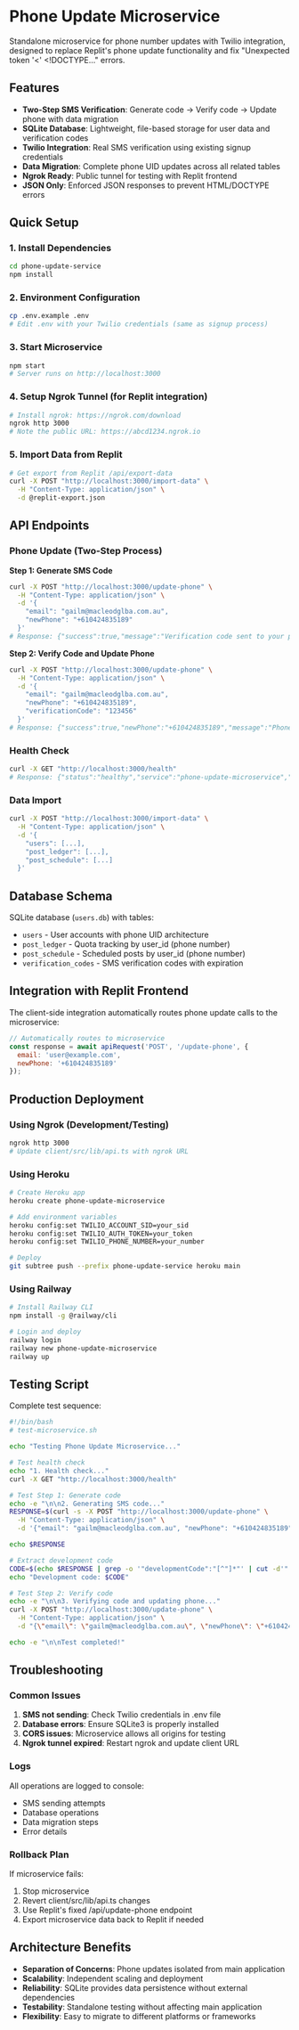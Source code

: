 # Phone Update Microservice

Standalone microservice for phone number updates with Twilio integration, designed to replace Replit's phone update functionality and fix "Unexpected token '<' <!DOCTYPE..." errors.

## Features

- **Two-Step SMS Verification**: Generate code → Verify code → Update phone with data migration
- **SQLite Database**: Lightweight, file-based storage for user data and verification codes
- **Twilio Integration**: Real SMS verification using existing signup credentials
- **Data Migration**: Complete phone UID updates across all related tables
- **Ngrok Ready**: Public tunnel for testing with Replit frontend
- **JSON Only**: Enforced JSON responses to prevent HTML/DOCTYPE errors

## Quick Setup

### 1. Install Dependencies
```bash
cd phone-update-service
npm install
```

### 2. Environment Configuration
```bash
cp .env.example .env
# Edit .env with your Twilio credentials (same as signup process)
```

### 3. Start Microservice
```bash
npm start
# Server runs on http://localhost:3000
```

### 4. Setup Ngrok Tunnel (for Replit integration)
```bash
# Install ngrok: https://ngrok.com/download
ngrok http 3000
# Note the public URL: https://abcd1234.ngrok.io
```

### 5. Import Data from Replit
```bash
# Get export from Replit /api/export-data
curl -X POST "http://localhost:3000/import-data" \
  -H "Content-Type: application/json" \
  -d @replit-export.json
```

## API Endpoints

### Phone Update (Two-Step Process)

**Step 1: Generate SMS Code**
```bash
curl -X POST "http://localhost:3000/update-phone" \
  -H "Content-Type: application/json" \
  -d '{
    "email": "gailm@macleodglba.com.au",
    "newPhone": "+610424835189"
  }'
# Response: {"success":true,"message":"Verification code sent to your phone","developmentCode":"123456"}
```

**Step 2: Verify Code and Update Phone**
```bash
curl -X POST "http://localhost:3000/update-phone" \
  -H "Content-Type: application/json" \
  -d '{
    "email": "gailm@macleodglba.com.au",
    "newPhone": "+610424835189",
    "verificationCode": "123456"
  }'
# Response: {"success":true,"newPhone":"+610424835189","message":"Phone number updated successfully with complete data migration"}
```

### Health Check
```bash
curl -X GET "http://localhost:3000/health"
# Response: {"status":"healthy","service":"phone-update-microservice","timestamp":"2025-06-11T01:50:00.000Z"}
```

### Data Import
```bash
curl -X POST "http://localhost:3000/import-data" \
  -H "Content-Type: application/json" \
  -d '{
    "users": [...],
    "post_ledger": [...],
    "post_schedule": [...]
  }'
```

## Database Schema

SQLite database (`users.db`) with tables:
- `users` - User accounts with phone UID architecture
- `post_ledger` - Quota tracking by user_id (phone number)
- `post_schedule` - Scheduled posts by user_id (phone number)
- `verification_codes` - SMS verification codes with expiration

## Integration with Replit Frontend

The client-side integration automatically routes phone update calls to the microservice:

```javascript
// Automatically routes to microservice
const response = await apiRequest('POST', '/update-phone', {
  email: 'user@example.com',
  newPhone: '+610424835189'
});
```

## Production Deployment

### Using Ngrok (Development/Testing)
```bash
ngrok http 3000
# Update client/src/lib/api.ts with ngrok URL
```

### Using Heroku
```bash
# Create Heroku app
heroku create phone-update-microservice

# Add environment variables
heroku config:set TWILIO_ACCOUNT_SID=your_sid
heroku config:set TWILIO_AUTH_TOKEN=your_token
heroku config:set TWILIO_PHONE_NUMBER=your_number

# Deploy
git subtree push --prefix phone-update-service heroku main
```

### Using Railway
```bash
# Install Railway CLI
npm install -g @railway/cli

# Login and deploy
railway login
railway new phone-update-microservice
railway up
```

## Testing Script

Complete test sequence:

```bash
#!/bin/bash
# test-microservice.sh

echo "Testing Phone Update Microservice..."

# Test health check
echo "1. Health check..."
curl -X GET "http://localhost:3000/health"

# Test Step 1: Generate code
echo -e "\n\n2. Generating SMS code..."
RESPONSE=$(curl -s -X POST "http://localhost:3000/update-phone" \
  -H "Content-Type: application/json" \
  -d '{"email": "gailm@macleodglba.com.au", "newPhone": "+610424835189"}')

echo $RESPONSE

# Extract development code
CODE=$(echo $RESPONSE | grep -o '"developmentCode":"[^"]*"' | cut -d'"' -f4)
echo "Development code: $CODE"

# Test Step 2: Verify code
echo -e "\n\n3. Verifying code and updating phone..."
curl -X POST "http://localhost:3000/update-phone" \
  -H "Content-Type: application/json" \
  -d "{\"email\": \"gailm@macleodglba.com.au\", \"newPhone\": \"+610424835189\", \"verificationCode\": \"$CODE\"}"

echo -e "\n\nTest completed!"
```

## Troubleshooting

### Common Issues

1. **SMS not sending**: Check Twilio credentials in .env file
2. **Database errors**: Ensure SQLite3 is properly installed
3. **CORS issues**: Microservice allows all origins for testing
4. **Ngrok tunnel expired**: Restart ngrok and update client URL

### Logs

All operations are logged to console:
- SMS sending attempts
- Database operations
- Data migration steps
- Error details

### Rollback Plan

If microservice fails:
1. Stop microservice
2. Revert client/src/lib/api.ts changes
3. Use Replit's fixed /api/update-phone endpoint
4. Export microservice data back to Replit if needed

## Architecture Benefits

- **Separation of Concerns**: Phone updates isolated from main application
- **Scalability**: Independent scaling and deployment
- **Reliability**: SQLite provides data persistence without external dependencies
- **Testability**: Standalone testing without affecting main application
- **Flexibility**: Easy to migrate to different platforms or frameworks
